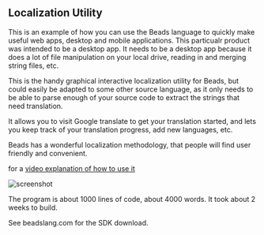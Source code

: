 
## Localization Utility

This is an example of how you can use the Beads language to quickly make useful web apps, desktop and mobile applications. This particualr product was intended to be a desktop app. It needs to be a desktop app because it does a lot of file manipulation on your local drive, reading in and merging string files, etc.

This is the handy graphical interactive localization utility for Beads, but could easily be adapted to some other source language, as it only needs to be able to parse enough of your source code to extract the strings that need translation.

 It allows you to visit Google translate to get your translation started, and lets you keep track of your translation progress, add new languages, etc.

Beads has a wonderful localization methodology, that people will find user friendly and convenient.

for a [video explanation of how to use it](https://youtu.be/xKQ9Uj8o_4w)

![screenshot](https://beadslang.com/examples/localize/screenshot.gif)

The program is about 1000 lines of code, about 4000 words. It took about 2 weeks to build.

See beadslang.com for the SDK download.

